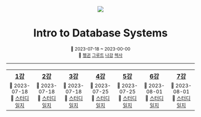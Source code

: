 <div align="center">
    <a
        height="200px"
        href="https://youtube.com/playlist?list=PLSE8ODhjZXjaKScG3l0nuOiDTTqpfnWFf"
    >
        <img src="https://i.ytimg.com/vi/uikbtpVZS2s/hqdefault.jpg?sqp=-oaymwEXCNACELwBSFryq4qpAwkIARUAAIhCGAE=&rs=AOn4CLCmNpsniFx3BvtYZIkhV1a1O-CBvw"/>
    </a>
    <h1>Intro to Database Systems</h1>
    <div>
        <sup>📆 2023-07-18 ~ 2023-00-00</sup>
    </div>
    <div>
        <sup>
          👥  
          <a href="https://github.com/CoodingPenguin">펭귄</a>
          <a href="https://github.com/iamgroooooot">그루트</a>
          <a href="https://github.com/nagunt">나강</a>
          <a href="https://github.com/jonyejin">렉사</a>
        </sup>
    </div>
</div>

---

<table>
    <tr>
        <th>
            <div align="center">
                <a href="https://youtu.be/uikbtpVZS2s">1강</a>
            </div>
        </th>
        <th>
            <div align="center">
                <a href="https://youtu.be/II5qNuxfSoo">2강</a>
            </div>
        </th>
        <th>
            <div align="center">
                <a href="https://youtu.be/df-l2PxUidI">3강</a>
            </div>
        </th>
        <th>
            <div align="center">
                <a href="https://youtu.be/2HtfGdsrwqA">4강</a>
            </div>
        </th>
        <th>
            <div align="center">
                <a href="https://youtu.be/q4W5r3GR0OU">5강</a>
            </div>
        </th>
        <th>
            <div align="center">
                <a href="https://youtu.be/Y9H2HaRKOIw">6강</a>
            </div>
        </th>
        <th>
            <div align="center">
                <a href="https://youtu.be/9yUlSabzVwQ">7강</a>
            </div>
        </th>
    </tr>
    <tr>
        <td>
            <div align="center">
                <sup>
                    📆 2023-07-18
                </sup>
            </div>
            <div align="center">
                <sup>
                    📝 
                    <a href="https://github.com/team-mabub/mabub-study/issues/1">스터디 일지</a>
                </sup>
            </div>
        </td>
        <td>
            <div align="center">
                <sup>
                    📆 2023-07-18
                </sup>
            </div>
            <div align="center">
                <sup>
                    📝 
                    <a href="https://github.com/team-mabub/mabub-study/issues/2">스터디 일지</a>
                </sup>
            </div>
        </td>
        <td>
            <div align="center">
                <sup>
                    📆 2023-07-18
                </sup>
            </div>
            <div align="center">
                <sup>
                    📝 
                    <a href="https://github.com/team-mabub/mabub-study/issues/3">스터디 일지</a>
                </sup>
            </div>
        </td>
        <td>
            <div align="center">
                <sup>
                    📆 2023-07-25
                </sup>
            </div>
            <div align="center">
                <sup>
                    📝 
                    <a href="https://github.com/team-mabub/mabub-study/issues/4">스터디 일지</a>
                </sup>
            </div>
        </td>
        <td>
            <div align="center">
                <sup>
                    📆 2023-07-25
                </sup>
            </div>
            <div align="center">
                <sup>
                    📝 
                    <a href="https://github.com/team-mabub/mabub-study/issues/5">스터디 일지</a>
                </sup>
            </div>
        </td>
        <td>
            <div align="center">
                <sup>
                    📆 2023-08-01
                </sup>
            </div>
            <div align="center">
                <sup>
                    📝 
                    <a href="https://github.com/team-mabub/mabub-study/issues/6">스터디 일지</a>
                </sup>
            </div>
        </td>
        <td>
            <div align="center">
                <sup>
                    📆 2023-08-01
                </sup>
            </div>
            <div align="center">
                <sup>
                    📝 
                    <a href="https://github.com/team-mabub/mabub-study/issues/7">스터디 일지</a>
                </sup>
            </div>
        </td>
    </tr>
</table>
